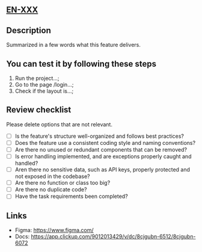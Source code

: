 ## [EN-XXX](https://app.clickup.com/9012013429/v/l/8cjgubn-6592)

## Description

Summarized in a few words what this feature delivers.

## You can test it by following these steps

1. Run the project...;
2. Go to the page /login...;
3. Check if the layout is...;

## Review checklist

Please delete options that are not relevant.

- [ ] Is the feature's structure well-organized and follows best practices?
- [ ] Does the feature use a consistent coding style and naming conventions?
- [ ] Are there no unused or redundant components that can be removed?
- [ ] Is error handling implemented, and are exceptions properly caught and handled?
- [ ] Aren there no sensitive data, such as API keys, properly protected and not exposed in the codebase?
- [ ] Are there no function or class too big?
- [ ] Are there no duplicate code?
- [ ] Have the task requirements been completed?

## Links

- Figma: https://www.figma.com/
- Docs: https://app.clickup.com/9012013429/v/dc/8cjgubn-6512/8cjgubn-6072
